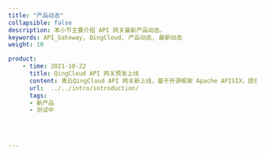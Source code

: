 ```yaml
---
title: "产品动态"
collapsible: false
description: 本小节主要介绍 API 网关最新产品动态。 
keywords: API_Gateway, QingCloud, 产品动态, 最新动态
weight: 10

product:
    - time: 2021-10-22
      title: QingCloud API 网关预发上线
      content: 青云QingCloud API 网关新上线，基于开源框架 Apache APISIX，提供 API 托管服务，包括创建、维护、发布、运行、下线等 API 的完整生命周期管理。
      url:  ../../intro/introduction/
      tags:
      - 新产品
      - 测试中
      


    
---
```


